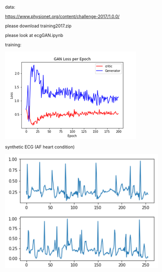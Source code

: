 data:

https://www.physionet.org/content/challenge-2017/1.0.0/

please download training2017.zip

please look at ecgGAN.ipynb

training:

![alt text](https://github.com/abbasloo/dnnHealth/blob/master/AF/GAN_Loss_per_Epoch_final.png)

synthetic ECG (AF heart condition)

![alt text](https://github.com/abbasloo/dnnHealth/blob/master/AF/result.png)
